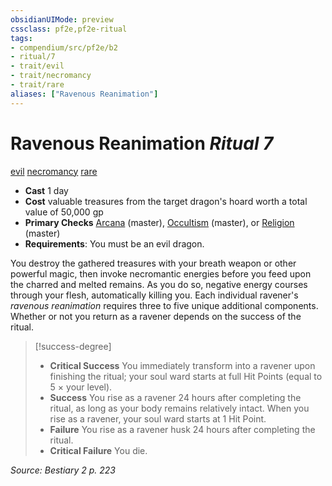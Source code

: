```yaml
---
obsidianUIMode: preview
cssclass: pf2e,pf2e-ritual
tags:
- compendium/src/pf2e/b2
- ritual/7
- trait/evil
- trait/necromancy
- trait/rare
aliases: ["Ravenous Reanimation"]
---
```

# Ravenous Reanimation *Ritual 7*  
[evil](../../../rules/traits/evil.md)  [necromancy](../../../rules/traits/necromancy.md)  [rare](../../../rules/traits/rare.md)  

- **Cast** 1 day
- **Cost** valuable treasures from the target dragon's hoard worth a total value of 50,000 gp
- **Primary Checks** [Arcana](../../skills.md#Arcana) (master), [Occultism](../../skills.md#Occultism) (master), or [Religion](../../skills.md#Religion) (master)
- **Requirements**: You must be an evil dragon.

You destroy the gathered treasures with your breath weapon or other powerful magic, then invoke necromantic energies before you feed upon the charred and melted remains. As you do so, negative energy courses through your flesh, automatically killing you. Each individual ravener's _ravenous reanimation_ requires three to five unique additional components. Whether or not you return as a ravener depends on the success of the ritual.

> [!success-degree] 
> - **Critical Success** You immediately transform into a ravener upon finishing the ritual; your soul ward starts at full Hit Points (equal to 5 × your level).
> - **Success** You rise as a ravener 24 hours after completing the ritual, as long as your body remains relatively intact. When you rise as a ravener, your soul ward starts at 1 Hit Point.
> - **Failure** You rise as a ravener husk 24 hours after completing the ritual.
> - **Critical Failure** You die.

*Source: Bestiary 2 p. 223*